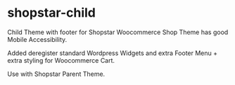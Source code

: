 # shopstar-child
Child Theme with footer for Shopstar Woocommerce Shop Theme has good Mobile Accessibility.

Added deregister standard Wordpress Widgets and extra Footer Menu + extra styling for Woocommerce Cart.

Use with Shopstar Parent Theme.
